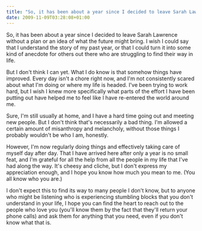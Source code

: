 ```yaml
---
title: "So, it has been about a year since I decided to leave Sarah Lawrence..."
date: 2009-11-09T03:28:08+01:00
---
```


So, it has been about a year since I decided to leave Sarah Lawrence without a plan or an idea of what the future might bring. I wish I could say that I understand the story of my past year, or that I could turn it into some kind of anecdote for others out there who are struggling to find their way in life.

But I don't think I can yet. What I do know is that somehow things have improved. Every day isn't a chore right now, and I'm not consistently scared about what I'm doing or where my life is headed. I've been trying to work hard, but I wish I knew more specifically what parts of the effort I have been putting out have helped me to feel like I have re-entered the world around me.

Sure, I'm still usually at home, and I have a hard time going out and meeting new people. But I don't think that's necessarily a bad thing. I'm allowed a certain amount of misanthropy and melancholy, without those things I probably wouldn't be who I am, honestly.

However, I'm now regularly doing things and effectively taking care of myself day after day. That I have arrived here after only a year is no small feat, and I'm grateful for all the help from all the people in my life that I've had along the way. It's cheesy and cliche, but I don't express my appreciation enough, and I hope you know how much you mean to me. (You all know who you are.)

I don't expect this to find its way to many people I don't know, but to anyone who might be listening who is experiencing stumbling blocks that you don't understand in your life, I hope you can find the heart to reach out to the people who love you (you'll know them by the fact that they'll return your phone calls) and ask them for anything that you need, even if you don't know what that is.
